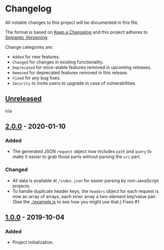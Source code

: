 # Changelog

All notable changes to this project will be documented in this file.

The format is based on [Keep a Changelog](http://keepachangelog.com/en/1.0.0/)
and this project adheres to [Semantic Versioning](http://semver.org/spec/v2.0.0.html).

Change categories are:

* `Added` for new features.
* `Changed` for changes in existing functionality.
* `Deprecated` for once-stable features removed in upcoming releases.
* `Removed` for deprecated features removed in this release.
* `Fixed` for any bug fixes.
* `Security` to invite users to upgrade in case of vulnerabilities.

## [Unreleased]

n/a

## [2.0.0] - 2020-01-10

### Added

- The generated JSON `request` object now includes `path` and `query`
  to make it easier to grab those parts without parsing the `uri` part.

### Changed

- All data is available at `/index.json` for easier parsing by
  non-JavaScript projects.
- To handle duplicate header keys, the `headers` object for each
  request is now an array of arrays, each inner array a two-element
  key/value pair. (See the [./example.js](example) to see how you
  might use that.) Fixes #1

## [1.0.0] - 2019-10-04

### Added

- Project initialization.

[Unreleased]: https://github.com/saibotsivad/aws-sig-v4-test-suite/branches/compare/develop..master
[2.0.0]: https://github.com/saibotsivad/aws-sig-v4-test-suite/branches/compare/v2.0.0..v1.0.0
[1.0.0]: https://github.com/saibotsivad/aws-sig-v4-test-suite/src/v1.0.0/

